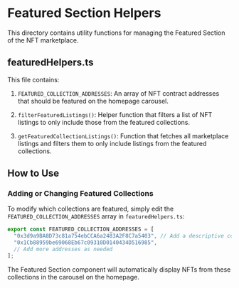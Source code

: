 # Featured Section Helpers

This directory contains utility functions for managing the Featured Section of the NFT marketplace.

## featuredHelpers.ts

This file contains:

1. `FEATURED_COLLECTION_ADDRESSES`: An array of NFT contract addresses that should be featured on the homepage carousel.

2. `filterFeaturedListings()`: Helper function that filters a list of NFT listings to only include those from the featured collections.

3. `getFeaturedCollectionListings()`: Function that fetches all marketplace listings and filters them to only include listings from the featured collections.

## How to Use

### Adding or Changing Featured Collections

To modify which collections are featured, simply edit the `FEATURED_COLLECTION_ADDRESSES` array in `featuredHelpers.ts`:

```typescript
export const FEATURED_COLLECTION_ADDRESSES = [
  "0x3d9a9BA8D73c81a754ebCCA6a2483A2F8C7a5403", // Add a descriptive comment for each collection
  "0x1Cb88959be69068Eb67c09310D0140434D516985", 
  // Add more addresses as needed
];
```

The Featured Section component will automatically display NFTs from these collections in the carousel on the homepage. 